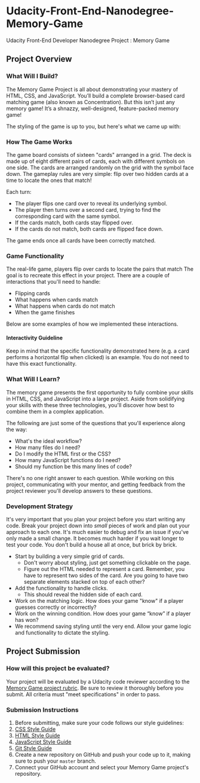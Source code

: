 # Udacity-Front-End-Nanodegree-Memory-Game
Udacity Front-End Developer Nanodegree Project : Memory Game

## Project Overview
### What Will I Build?
The Memory Game Project is all about demonstrating your mastery of HTML, CSS, and JavaScript. You’ll build a complete browser-based card matching game (also known as Concentration). But this isn’t just any memory game! It’s a shnazzy, well-designed, feature-packed memory game!

The styling of the game is up to you, but here's what we came up with:

### How The Game Works
The game board consists of sixteen "cards" arranged in a grid. The deck is made up of eight different pairs of cards, each with different symbols on one side. The cards are arranged randomly on the grid with the symbol face down. The gameplay rules are very simple: flip over two hidden cards at a time to locate the ones that match!

Each turn:

* The player flips one card over to reveal its underlying symbol.
* The player then turns over a second card, trying to find the corresponding card with the same symbol.
* If the cards match, both cards stay flipped over.
* If the cards do not match, both cards are flipped face down.

The game ends once all cards have been correctly matched.

### Game Functionality
The real-life game, players flip over cards to locate the pairs that match The goal is to recreate this effect in your project. There are a couple of interactions that you'll need to handle:

* Flipping cards
* What happens when cards match
* What happens when cards do not match
* When the game finishes

Below are some examples of how we implemented these interactions.

#### Interactivity Guideline
Keep in mind that the specific functionality demonstrated here (e.g. a card performs a horizontal flip when clicked) is an example. You do not need to have this exact functionality.

### What Will I Learn?
The memory game presents the first opportunity to fully combine your skills in HTML, CSS, and JavaScript into a large project. Aside from solidifying your skills with these three technologies, you'll discover how best to combine them in a complex application.

The following are just some of the questions that you'll experience along the way:

* What's the ideal workflow?
* How many files do I need?
* Do I modify the HTML first or the CSS?
* How many JavaScript functions do I need?
* Should my function be this many lines of code?

There's no one right answer to each question. While working on this project, communicating with your mentor, and getting feedback from the project reviewer you'll develop answers to these questions.





### Development Strategy
It's very important that you plan your project before you start writing any code. Break your project down into *small* pieces of work and plan out your approach to each one. It's much easier to debug and fix an issue if you've only made a small change. It becomes much harder if you wait longer to test your code. You don't build a house all at once, but brick by brick.

* Start by building a very simple grid of cards.
  * Don't worry about styling, just get something clickable on the page.
  * Figure out the HTML needed to represent a card. Remember, you have to represent two sides of the card. Are you going to have two separate elements stacked on top of each other?
* Add the functionality to handle clicks.
  * This should reveal the hidden side of each card.
* Work on the matching logic. How does your game "know" if a player guesses correctly or incorrectly?
* Work on the winning condition. How does your game “know” if a player has won?
* We recommend saving styling until the very end. Allow your game logic and functionality to dictate the styling.



## Project Submission
### How will this project be evaluated?
Your project will be evaluated by a Udacity code reviewer according to the [Memory Game project rubric](https://review.udacity.com/#!/rubrics/591/view). Be sure to review it thoroughly before you submit. All criteria must "meet specifications" in order to pass.

### Submission Instructions
1. Before submitting, make sure your code follows our style guidelines:
  1. [CSS Style Guide](http://udacity.github.io/frontend-nanodegree-styleguide/css.html)
  2. [HTML Style Guide](http://udacity.github.io/frontend-nanodegree-styleguide/index.html)
  3. [JavaScript Style Guide](http://udacity.github.io/frontend-nanodegree-styleguide/javascript.html)
  4. [Git Style Guide](https://udacity.github.io/git-styleguide/)
2. Create a new repository on GitHub and push your code up to it, making sure to push your `master` branch.
3. Connect your GitHub account and select your Memory Game project's repository.

